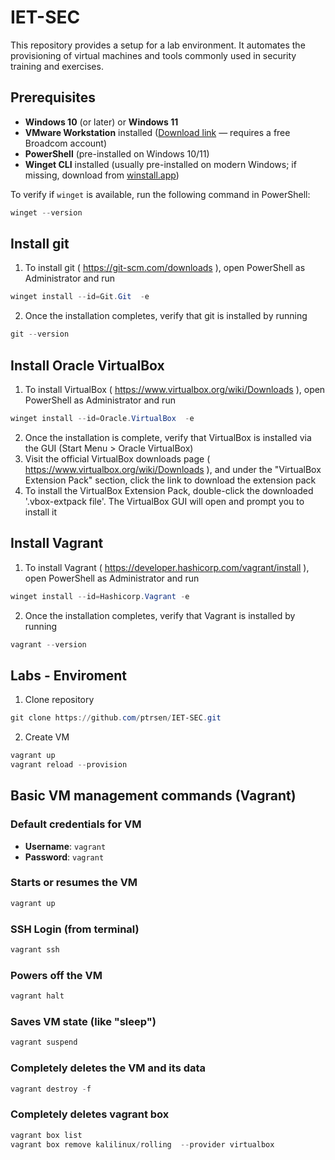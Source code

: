 # IET-SEC
This repository provides a setup for a lab environment. It automates the provisioning of virtual machines and tools commonly used in security training and exercises.

## Prerequisites
- **Windows 10** (or later) or **Windows 11**
- **VMware Workstation** installed ([Download link](https://support.broadcom.com/group/ecx/downloads) — requires a free Broadcom account)  
- **PowerShell** (pre-installed on Windows 10/11)
- **Winget CLI** installed (usually pre-installed on modern Windows; if missing, download from [winstall.app](https://winstall.app/))


To verify if `winget` is available, run the following command in PowerShell:

```powershell
winget --version
```


## Install git 
1. To install git ( https://git-scm.com/downloads ), open PowerShell as Administrator and run

```powershell
winget install --id=Git.Git  -e
```

2. Once the installation completes, verify that git is installed by running

```powershell
git --version
```


## Install Oracle VirtualBox 
1. To install VirtualBox  ( https://www.virtualbox.org/wiki/Downloads ), open PowerShell as Administrator and run

```powershell
winget install --id=Oracle.VirtualBox  -e
```

2. Once the installation is complete, verify that VirtualBox is installed via the GUI (Start Menu > Oracle VirtualBox)
3. Visit the official VirtualBox downloads page ( https://www.virtualbox.org/wiki/Downloads ), and under the "VirtualBox Extension Pack" section, click the link to download the extension pack
4. To install the VirtualBox Extension Pack, double-click the downloaded '.vbox-extpack file'. The VirtualBox GUI will open and prompt you to install it


## Install Vagrant
1. To install Vagrant ( https://developer.hashicorp.com/vagrant/install ), open PowerShell as Administrator and run

```powershell
winget install --id=Hashicorp.Vagrant -e
```

2. Once the installation completes, verify that Vagrant is installed by running

```powershell
vagrant --version
```


## Labs - Enviroment 

1. Clone repository

```powershell
git clone https://github.com/ptrsen/IET-SEC.git 
```

2. Create VM
```powershell
vagrant up
vagrant reload --provision
```


## Basic VM management commands (Vagrant) 

### Default credentials for VM
- **Username**: `vagrant`
- **Password**: `vagrant`

### Starts or resumes the VM
```powershell
vagrant up
```

### SSH Login (from terminal)
```powershell
vagrant ssh
```

### Powers off the VM
```powershell
vagrant halt 
```

### Saves VM state (like "sleep")
```powershell
vagrant suspend 
```

### Completely deletes the VM and its data
```powershell
vagrant destroy -f
```

### Completely deletes vagrant box
```powershell
vagrant box list
vagrant box remove kalilinux/rolling  --provider virtualbox
```
